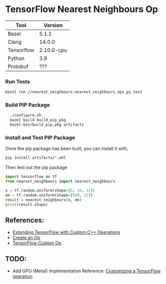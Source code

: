 # TensorFlow Nearest Neighbours Op

| Tool       | Version    |
|------------|------------|
| Bazel      | 5.1.1      |
| Clang      | 14.0.0     |
| Tensorflow | 2.10.0-cpu |
| Python     | 3.9        |
| Protobuf   | ???        |

### Run Tests

```bash
bazel run //nearest_neighbours:nearest_neighbours_ops_py_test       
```

### Build PIP Package

```bash
  ./configure.sh
  bazel build build_pip_pkg
  bazel-bin/build_pip_pkg artifacts
```

### Install and Test PIP Package

Once the pip package has been built, you can install it with,

```bash
pip install artifacts/*.whl
```

Then test out the pip package

```python
import tensorflow as tf
from nearest_neighbours import nearest_neighbours

x = tf.random.uniform(shape=[8, 10, 32])
em = tf.random.uniform(shape=[500, 32])
result = nearest_neighbours(x, em)
print(result.shape)
```

## References:

- [Extending TensorFlow with Custom C++ Operations](https://www.gresearch.co.uk/blog/article/extending-tensorflow-with-custom-c-operations/)
- [Create an Op](https://www.tensorflow.org/guide/create_op)
- [TensorFlow Custom Op](https://github.com/tensorflow/custom-op)

## TODO:

- Add GPU (Metal) Implementation
  Reference: [Customizing a TensorFlow operation](https://developer.apple.com/documentation/metal/metal_sample_code_library/customizing_a_tensorflow_operation)
  
